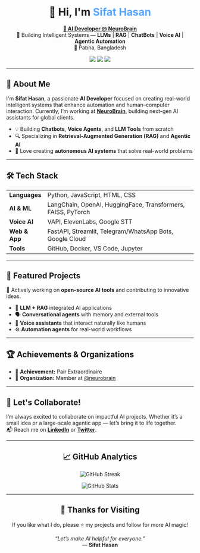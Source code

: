 <h1 align="center">👋 Hi, I'm <span style="color:#58a6ff;">Sifat Hasan</span></h1>

<p align="center">
  <a href="https://neurobrains.co/"><b>🚀 AI Developer @ NeuroBrain</b></a><br>
  🤖 Building Intelligent Systems — <b>LLMs</b> | <b>RAG</b> | <b>ChatBots</b> | <b>Voice AI</b> | <b>Agentic Automation</b><br>
  📍 Pabna, Bangladesh
</p>

<p align="center">
  <a href="https://www.linkedin.com/in/prosifathasan"><img src="https://img.shields.io/badge/LinkedIn-0077B5?style=flat-square&logo=linkedin&logoColor=white"/></a>
  <a href="https://twitter.com/ProSifatHasan"><img src="https://img.shields.io/badge/Twitter/X-000000?style=flat-square&logo=x&logoColor=white"/></a>
  <a href="https://neurobrains.co/"><img src="https://img.shields.io/badge/Portfolio-58a6ff?style=flat-square&logo=firefox-browser&logoColor=white"/></a>
</p>

---

<h2>🧠 About Me</h2>

<p>
I'm <b>Sifat Hasan</b>, a passionate <b>AI Developer</b> focused on creating real-world intelligent systems that enhance automation and human–computer interaction.  
Currently, I’m working at <a href="https://neurobrains.co/"><b>NeuroBrain</b></a>, building next-gen AI assistants for global clients.
</p>

<ul>
  <li>💡 Building <b>Chatbots</b>, <b>Voice Agents</b>, and <b>LLM Tools</b> from scratch</li>
  <li>🔍 Specializing in <b>Retrieval-Augmented Generation (RAG)</b> and <b>Agentic AI</b></li>
  <li>🧩 Love creating <b>autonomous AI systems</b> that solve real-world problems</li>
</ul>

---

<h2>🛠️ Tech Stack</h2>

<table>
<tr>
<td><b>Languages</b></td>
<td>Python, JavaScript, HTML, CSS</td>
</tr>
<tr>
<td><b>AI & ML</b></td>
<td>LangChain, OpenAI, HuggingFace, Transformers, FAISS, PyTorch</td>
</tr>
<tr>
<td><b>Voice AI</b></td>
<td>VAPI, ElevenLabs, Google STT</td>
</tr>
<tr>
<td><b>Web & App</b></td>
<td>FastAPI, Streamlit, Telegram/WhatsApp Bots, Google Cloud</td>
</tr>
<tr>
<td><b>Tools</b></td>
<td>GitHub, Docker, VS Code, Jupyter</td>
</tr>
</table>

---

<h2>🧩 Featured Projects</h2>

<p>🚀 Actively working on <b>open-source AI tools</b> and contributing to innovative ideas.</p>

<ul>
  <li>🔗 <b>LLM + RAG</b> integrated AI applications</li>
  <li>🗣️ <b>Conversational agents</b> with memory and external tools</li>
  <li>🎤 <b>Voice assistants</b> that interact naturally like humans</li>
  <li>⚙️ <b>Automation agents</b> for real-world workflows</li>
</ul>

---

<h2>🏆 Achievements & Organizations</h2>

<ul>
  <li>🥇 <b>Achievement:</b> Pair Extraordinaire</li>
  <li>👥 <b>Organization:</b> Member at <a href="https://github.com/neurobrains">@neurobrain</a></li>
</ul>

---

<h2>🌟 Let's Collaborate!</h2>

<p>
I’m always excited to collaborate on impactful AI projects.  
Whether it’s a small idea or a large-scale agentic app — let’s bring it to life together.  
<br>
📬 Reach me on <a href="https://www.linkedin.com/in/prosifathasan"><b>LinkedIn</b></a> or <a href="https://twitter.com/ProSifatHasan"><b>Twitter</b></a>.
</p>

---

<h2 align="center">📈 GitHub Analytics</h2>

<p align="center">
  <img src="https://github-readme-streak-stats.herokuapp.com/?user=Pro-Sifat-Hasan&theme=dark" alt="GitHub Streak" />
</p>

<p align="center">
  <img src="https://github-readme-stats.vercel.app/api?username=Pro-Sifat-Hasan&show_icons=true&theme=radical" alt="GitHub Stats" />
</p>

---

<h2 align="center">🙏 Thanks for Visiting</h2>

<p align="center">
If you like what I do, please ⭐ my projects and follow for more AI magic!  
</p>

<p align="center">
  <i>“Let’s make AI helpful for everyone.”</i><br>— <b>Sifat Hasan</b>
</p>
